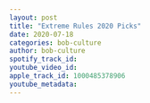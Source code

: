 ```yaml
---
layout: post
title: "Extreme Rules 2020 Picks"
date: 2020-07-18
categories: bob-culture
author: bob-culture
spotify_track_id: 
youtube_video_id: 
apple_track_id: 1000485378906
youtube_metadata: 
---
```

